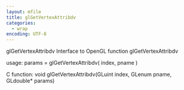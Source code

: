 ```yaml
---
layout: mfile
title: glGetVertexAttribdv
categories:
  - wrap
encoding: UTF-8
---
```


glGetVertexAttribdv  Interface to OpenGL function glGetVertexAttribdv

usage:  params = glGetVertexAttribdv( index, pname )

C function:  void glGetVertexAttribdv(GLuint index, GLenum pname, GLdouble\* params)